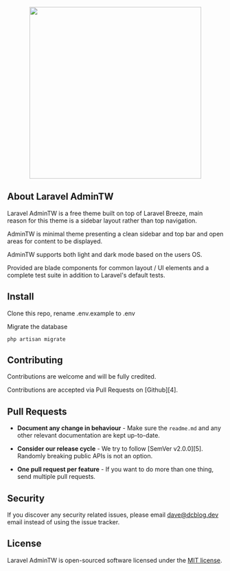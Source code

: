 <p align="center"><a href="https://laravel.com" target="_blank"><img src="https://raw.githubusercontent.com/laravel/art/master/logo-lockup/5%20SVG/2%20CMYK/1%20Full%20Color/laravel-logolockup-cmyk-red.svg" width="400"></a></p>

## About Laravel AdminTW

Laravel AdminTW is a free theme built on top of Laravel Breeze, main reason for this theme is a sidebar layout rather than top navigation.

AdminTW is minimal theme presenting a clean sidebar and top bar and open areas for content to be displayed.

AdminTW supports both light and dark mode based on the users OS.

Provided are blade components for common layout / UI elements and a complete test suite in addition to Laravel's default tests.

## Install

Clone this repo, rename .env.example to .env 

Migrate the database

```
php artisan migrate
```

## Contributing

Contributions are welcome and will be fully credited.

Contributions are accepted via Pull Requests on [Github][4].

## Pull Requests

- **Document any change in behaviour** - Make sure the `readme.md` and any other relevant documentation are kept up-to-date.

- **Consider our release cycle** - We try to follow [SemVer v2.0.0][5]. Randomly breaking public APIs is not an option.

- **One pull request per feature** - If you want to do more than one thing, send multiple pull requests.

## Security

If you discover any security related issues, please email dave@dcblog.dev email instead of using the issue tracker.

## License

Laravel AdminTW is open-sourced software licensed under the [MIT license](https://opensource.org/licenses/MIT).

